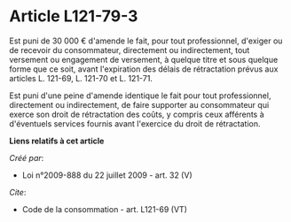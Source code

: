 # Article L121-79-3

Est puni de 30 000 € d'amende le fait, pour tout professionnel, d'exiger ou de recevoir du consommateur, directement ou
indirectement, tout versement ou engagement de versement, à quelque titre et sous quelque forme que ce soit, avant
l'expiration des délais de rétractation prévus aux articles L. 121-69, L. 121-70 et L. 121-71. 

Est puni d'une peine d'amende identique le fait pour tout professionnel, directement ou indirectement, de faire supporter au
consommateur qui exerce son droit de rétractation des coûts, y compris ceux afférents à d'éventuels services fournis avant
l'exercice du droit de rétractation.

**Liens relatifs à cet article**

_Créé par_:

  - Loi n°2009-888 du 22 juillet 2009 - art. 32 (V)

_Cite_:

  - Code de la consommation - art. L121-69 (VT)
